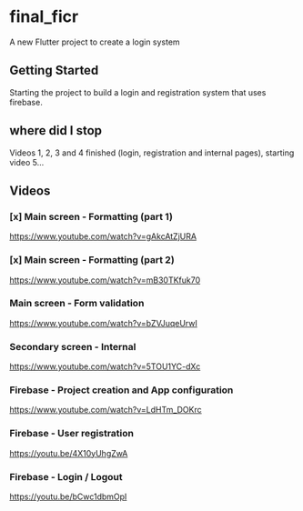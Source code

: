 # final_ficr

A new Flutter project to create a login system

## Getting Started

Starting the project to build a login and registration system that uses firebase.

## where did I stop

Videos 1, 2, 3 and 4 finished (login, registration and internal pages), starting video 5...

## Videos

### [x] Main screen - Formatting (part 1)
https://www.youtube.com/watch?v=gAkcAtZjURA

### [x] Main screen - Formatting (part 2)
https://www.youtube.com/watch?v=mB30TKfuk70

### Main screen  - Form validation
https://www.youtube.com/watch?v=bZVJuqeUrwI

### Secondary screen - Internal
https://www.youtube.com/watch?v=5TOU1YC-dXc

### Firebase - Project creation and App configuration
https://www.youtube.com/watch?v=LdHTm_DOKrc

### Firebase - User registration
https://youtu.be/4X10yUhgZwA

### Firebase - Login / Logout
https://youtu.be/bCwc1dbmOpI

